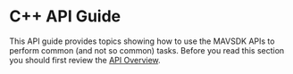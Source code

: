 # C++ API Guide

This API guide provides topics showing how to use the MAVSDK APIs to perform common (and not so common) tasks.
Before you read this section you should first review the [API Overview](../cpp/README.md#api-overview).

